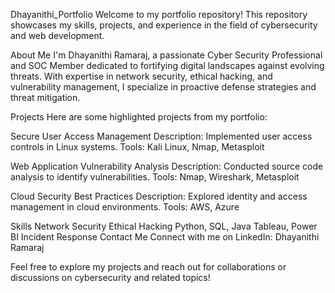 
Dhayanithi_Portfolio
Welcome to my portfolio repository! This repository showcases my skills, projects, and experience in the field of cybersecurity and web development.

About Me
I'm Dhayanithi Ramaraj, a passionate Cyber Security Professional and SOC Member dedicated to fortifying digital landscapes against evolving threats. With expertise in network security, ethical hacking, and vulnerability management, I specialize in proactive defense strategies and threat mitigation.

Projects
Here are some highlighted projects from my portfolio:

Secure User Access Management Description: Implemented user access controls in Linux systems. Tools: Kali Linux, Nmap, Metasploit

Web Application Vulnerability Analysis Description: Conducted source code analysis to identify vulnerabilities. Tools: Nmap, Wireshark, Metasploit

Cloud Security Best Practices Description: Explored identity and access management in cloud environments. Tools: AWS, Azure

Skills
Network Security
Ethical Hacking
Python, SQL, Java
Tableau, Power BI
Incident Response
Contact Me
Connect with me on LinkedIn: Dhayanithi Ramaraj

Feel free to explore my projects and reach out for collaborations or discussions on cybersecurity and related topics!
